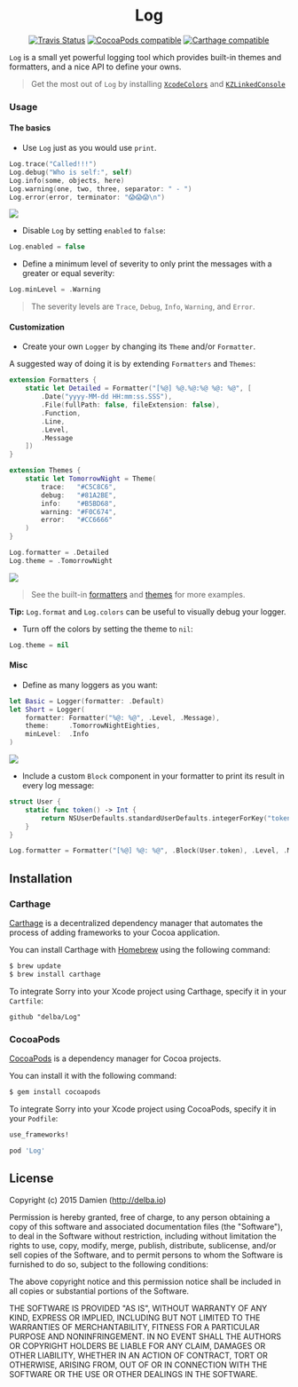 <h1 align="center">Log</h1>

<p align="center">
    <a href="https://travis-ci.org/delba/Log"><img alt="Travis Status" src="https://img.shields.io/travis/delba/Log.svg"/></a>
    <a href="https://img.shields.io/cocoapods/v/Log.svg"><img alt="CocoaPods compatible" src="https://img.shields.io/cocoapods/v/Log.svg"/></a>
    <a href="https://github.com/Carthage/Carthage"><img alt="Carthage compatible" src="https://img.shields.io/badge/Carthage-compatible-4BC51D.svg?style=flat"/></a>
</p>

`Log` is a small yet powerful logging tool which provides built-in themes and formatters, and a nice API to define your owns.

> Get the most out of `Log` by installing [`XcodeColors`](https://github.com/robbiehanson/XcodeColors) and [`KZLinkedConsole`](https://github.com/krzysztofzablocki/KZLinkedConsole)

### Usage

#### The basics

- Use `Log` just as you would use `print`.

```swift
Log.trace("Called!!!")
Log.debug("Who is self:", self)
Log.info(some, objects, here)
Log.warning(one, two, three, separator: " - ")
Log.error(error, terminator: "😱😱😱\n")
```

<img src="https://raw.githubusercontent.com/delba/Log/assets/a.png">

- Disable `Log` by setting `enabled` to `false`:

```swift
Log.enabled = false
```

- Define a minimum level of severity to only print the messages with a greater or equal severity:

```swift
Log.minLevel = .Warning
```

> The severity levels are `Trace`, `Debug`, `Info`, `Warning`, and `Error`.

#### Customization

- Create your own `Logger` by changing its `Theme` and/or `Formatter`.

A suggested way of doing it is by extending `Formatters` and `Themes`:

```swift
extension Formatters {
    static let Detailed = Formatter("[%@] %@.%@:%@ %@: %@", [
        .Date("yyyy-MM-dd HH:mm:ss.SSS"),
        .File(fullPath: false, fileExtension: false),
        .Function,
        .Line,
        .Level,
        .Message
    ])
}

extension Themes {
    static let TomorrowNight = Theme(
        trace:   "#C5C8C6",
        debug:   "#81A2BE",
        info:    "#B5BD68",
        warning: "#F0C674",
        error:   "#CC6666"
    )
}
```

```swift
Log.formatter = .Detailed
Log.theme = .TomorrowNight
```

<img src="https://raw.githubusercontent.com/delba/Log/assets/b.png">

> See the built-in [formatters](https://github.com/delba/Log/blob/master/Source/Extensions/Formatters.swift) and [themes](https://github.com/delba/Log/blob/master/Source/Extensions/Themes.swift) for more examples.

**Tip:** `Log.format` and `Log.colors` can be useful to visually debug your logger.

- Turn off the colors by setting the theme to `nil`:

```swift
Log.theme = nil
```

#### Misc

- Define as many loggers as you want: 

```swift
let Basic = Logger(formatter: .Default)
let Short = Logger(
    formatter: Formatter("%@: %@", .Level, .Message),
    theme:     .TomorrowNightEighties,
    minLevel:  .Info
)
```

<img src="https://raw.githubusercontent.com/delba/Log/assets/c.png">

- Include a custom `Block` component in your formatter to print its result in every log message: 

```swift
struct User {
    static func token() -> Int {
        return NSUserDefaults.standardUserDefaults.integerForKey("token")
    }
}

Log.formatter = Formatter("[%@] %@: %@", .Block(User.token), .Level, .Message)
```

## Installation

### Carthage

[Carthage](https://github.com/Carthage/Carthage) is a decentralized dependency manager that automates the process of adding frameworks to your Cocoa application.

You can install Carthage with [Homebrew](http://brew.sh/) using the following command:

```bash
$ brew update
$ brew install carthage
```

To integrate Sorry into your Xcode project using Carthage, specify it in your `Cartfile`:

```ogdl
github "delba/Log"
```

### CocoaPods

[CocoaPods](http://cocoapods.org) is a dependency manager for Cocoa projects.

You can install it with the following command:

```bash
$ gem install cocoapods
```

To integrate Sorry into your Xcode project using CocoaPods, specify it in your `Podfile`:

```ruby
use_frameworks!

pod 'Log'
```

## License

Copyright (c) 2015 Damien (http://delba.io)

Permission is hereby granted, free of charge, to any person obtaining a copy of this software and associated documentation files (the "Software"), to deal in the Software without restriction, including without limitation the rights to use, copy, modify, merge, publish, distribute, sublicense, and/or sell copies of the Software, and to permit persons to whom the Software is furnished to do so, subject to the following conditions:

The above copyright notice and this permission notice shall be included in all copies or substantial portions of the Software.

THE SOFTWARE IS PROVIDED "AS IS", WITHOUT WARRANTY OF ANY KIND, EXPRESS OR IMPLIED, INCLUDING BUT NOT LIMITED TO THE WARRANTIES OF MERCHANTABILITY, FITNESS FOR A PARTICULAR PURPOSE AND NONINFRINGEMENT. IN NO EVENT SHALL THE AUTHORS OR COPYRIGHT HOLDERS BE LIABLE FOR ANY CLAIM, DAMAGES OR OTHER LIABILITY, WHETHER IN AN ACTION OF CONTRACT, TORT OR OTHERWISE, ARISING FROM, OUT OF OR IN CONNECTION WITH THE SOFTWARE OR THE USE OR OTHER DEALINGS IN THE SOFTWARE.
